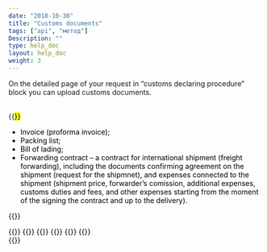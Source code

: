 ```yaml
---
date: "2018-10-30"
title: "Customs documents"
tags: ["api", "метод"]
Description: ""
type: help_doc
layout: help_doc
weight: 3
---
```


On the detailed page of your request in “customs declaring procedure” block you can upload customs documents.

<br/>
{{<mark text="Required documents:">}} <br/>

* Invoice (proforma invoice);
* Packing list;
* Bill of lading;
* Forwarding contract – a contract for international shipment (freight forwarding), including the documents confirming agreement on the shipment (request for the shipmnet), and expenses connected to the shipment (shipment price, forwarder’s comission, additional expenses, customs duties and fees, and other expenses starting from the moment of the signing the contract and up to the delivery).

{{<isHelpful>}}


{{<seeAlso>}}
    {{<seeAlsoItem link="/en/tracking/where_container/" target="_blank" text="Where is my container?">}}
    {{<seeAlsoItem link="/en/tracking/customs_events/" text="Inspection, weight measuring and x-ray inspection">}}
    {{<seeAlsoItem link="/en/tracking/custom_declaration/" target="_blank" text="Customs declaration">}}
    {{<seeAlsoItem link="/en/tracking/invoices-and-acts/" text="Invoices, certificates and B/Ls ">}}
    {{<seeAlsoItem link="/en/tracking/railway_bills/" text="Railway B/Ls">}}    
{{</seeAlso>}}